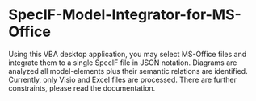 # SpecIF-Model-Integrator-for-MS-Office
Using this VBA desktop application, you may select MS-Office files and integrate them to a single SpecIF file in JSON notation. Diagrams are analyzed all model-elements plus their semantic relations are identified.
Currently, only Visio and Excel files are processed. There are further constraints, please read the documentation.
